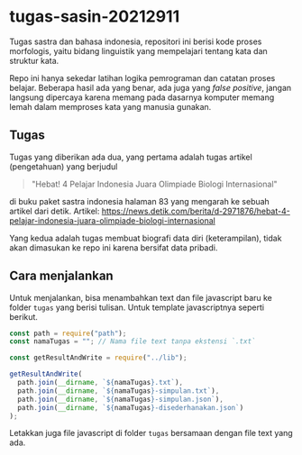 # tugas-sasin-20212911

Tugas sastra dan bahasa indonesia, repositori ini berisi kode proses morfologis, yaitu bidang linguistik yang mempelajari tentang kata dan struktur kata.

Repo ini hanya sekedar latihan logika pemrograman dan catatan proses belajar. Beberapa hasil ada yang benar, ada juga yang _false positive_, jangan langsung dipercaya karena memang pada dasarnya komputer memang lemah dalam memproses kata yang manusia gunakan.

## Tugas

Tugas yang diberikan ada dua, yang pertama adalah tugas artikel (pengetahuan) yang berjudul

> "Hebat! 4 Pelajar Indonesia Juara Olimpiade Biologi Internasional"

di buku paket sastra indonesia halaman 83 yang mengarah ke sebuah artikel dari detik.
Artikel: https://news.detik.com/berita/d-2971876/hebat-4-pelajar-indonesia-juara-olimpiade-biologi-internasional

Yang kedua adalah tugas membuat biografi data diri (keterampilan), tidak akan dimasukan ke repo ini karena bersifat data pribadi.

## Cara menjalankan

Untuk menjalankan, bisa menambahkan text dan file javascript baru ke folder `tugas` yang berisi tulisan. Untuk template javascriptnya seperti berikut.

```js
const path = require("path");
const namaTugas = ""; // Nama file text tanpa ekstensi `.txt`

const getResultAndWrite = require("../lib");

getResultAndWrite(
  path.join(__dirname, `${namaTugas}.txt`),
  path.join(__dirname, `${namaTugas}-simpulan.txt`),
  path.join(__dirname, `${namaTugas}-simpulan.json`),
  path.join(__dirname, `${namaTugas}-disederhanakan.json`)
);
```

Letakkan juga file javascript di folder `tugas` bersamaan dengan file text yang ada.
